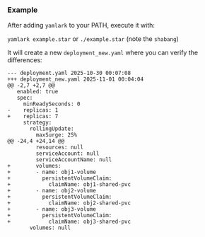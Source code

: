 ### Example

After adding `yamlark` to your PATH, execute it with:

`yamlark example.star` or `./example.star` (note the `shabang`)

It will create a new `deployment_new.yaml` where you can verify the differences:

```
--- deployment.yaml	2025-10-30 00:07:08
+++ deployment_new.yaml	2025-11-01 00:04:04
@@ -2,7 +2,7 @@
   enabled: true
   spec:
     minReadySeconds: 0
-    replicas: 1
+    replicas: 7
     strategy:
       rollingUpdate:
         maxSurge: 25%
@@ -24,4 +24,14 @@
         resources: null
         serviceAccount: null
         serviceAccountName: null
+        volumes:
+        - name: obj1-volume
+          persistentVolumeClaim:
+            claimName: obj1-shared-pvc
+        - name: obj2-volume
+          persistentVolumeClaim:
+            claimName: obj2-shared-pvc
+        - name: obj3-volume
+          persistentVolumeClaim:
+            claimName: obj3-shared-pvc
       volumes: null
```
